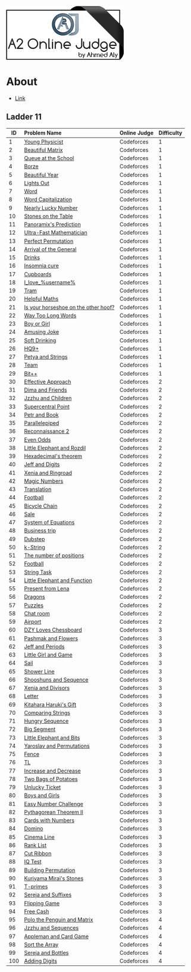<img src="../../img/a2oj.png">

# About

* [Link](https://a2oj.com/Ladder11.html)
## Ladder 11

| ID  | Problem Name | Online Judge | Difficulty |
|---|:---|:---|---|
|1|[Young Physicist](young_physicist.cpp)|Codeforces|1|
|2|[Beautiful Matrix](beautiful_matrix.cpp)|Codeforces|1|
|3|[Queue at the School]()|Codeforces|1|
|4|[Borze](borze.cpp)|Codeforces|1|
|5|[Beautiful Year](beautiful_year.cpp)|Codeforces|1|
|6|[Lights Out](lights_out.cpp)|Codeforces|1|
|7|[Word](word.cpp)|Codeforces|1|
|8|[Word Capitalization](word_capitilization.cpp)|Codeforces|1|
|9|[Nearly Lucky Number](nearly_lucky_number.cpp)|Codeforces|1|
|10|[Stones on the Table](stones_on_the_table.cpp)|Codeforces|1|
|11|[Panoramix's Prediction](panoramix_prediction.cpp)|Codeforces|1|
|12|[Ultra-Fast Mathematician](ultra_fast_mathematician.cpp)|Codeforces|1|
|13|[Perfect Permutation](perferct_permutation.cpp)|Codeforces|1|
|14|[Arrival of the General](arrival_of_the_general.cpp)|Codeforces|1|
|15|[Drinks](drinks.cpp)|Codeforces|1|
|16|[Insomnia cure](insomania_cure.cpp)|Codeforces|1|
|17|[Cupboards]()|Codeforces|1|
|18|[I_love_\%username\%]()|Codeforces|1|
|19|[Tram]()|Codeforces|1|
|20|[Helpful Maths]()|Codeforces|1|
|21|[Is your horseshoe on the other hoof?]()|Codeforces|1|
|22|[Way Too Long Words]()|Codeforces|1|
|23|[Boy or Girl]()|Codeforces|1|
|24|[Amusing Joke]()|Codeforces|1|
|25|[Soft Drinking]()|Codeforces|1|
|26|[HQ9+]()|Codeforces|1|
|27|[Petya and Strings]()|Codeforces|1|
|28|[Team]()|Codeforces|1|
|29|[Bit++]()|Codeforces|1|
|30|[Effective Approach]()|Codeforces|2|
|31|[Dima and Friends]()|Codeforces|2|
|32|[Jzzhu and Children]()|Codeforces|2|
|33|[Supercentral Point]()|Codeforces|2|
|34|[Petr and Book]()|Codeforces|2|
|35|[Parallelepiped]()|Codeforces|2|
|36|[Reconnaissance 2]()|Codeforces|2|
|37|[Even Odds]()|Codeforces|2|
|38|[Little Elephant and Rozdil]()|Codeforces|2|
|39|[Hexadecimal's theorem]()|Codeforces|2|
|40|[Jeff and Digits]()|Codeforces|2|
|41|[Xenia and Ringroad]()|Codeforces|2|
|42|[Magic Numbers]()|Codeforces|2|
|43|[Translation]()|Codeforces|2|
|44|[Football]()|Codeforces|2|
|45|[Bicycle Chain]()|Codeforces|2|
|46|[Sale]()|Codeforces|2|
|47|[System of Equations]()|Codeforces|2|
|48|[Business trip]()|Codeforces|2|
|49|[Dubstep]()|Codeforces|2|
|50|[k-String]()|Codeforces|2|
|51|[The number of positions]()|Codeforces|2|
|52|[Football]()|Codeforces|2|
|53|[String Task]()|Codeforces|2|
|54|[Little Elephant and Function]()|Codeforces|2|
|55|[Present from Lena]()|Codeforces|2|
|56|[Dragons]()|Codeforces|2|
|57|[Puzzles]()|Codeforces|2|
|58|[Chat room]()|Codeforces|2|
|59|[Airport]()|Codeforces|2|
|60|[DZY Loves Chessboard]()|Codeforces|3|
|61|[Pashmak and Flowers]()|Codeforces|3|
|62|[Jeff and Periods]()|Codeforces|3|
|63|[Little Girl and Game]()|Codeforces|3|
|64|[Sail]()|Codeforces|3|
|65|[Shower Line]()|Codeforces|3|
|66|[Shooshuns and Sequence ]()|Codeforces|3|
|67|[Xenia and Divisors]()|Codeforces|3|
|68|[Letter]()|Codeforces|3|
|69|[Kitahara Haruki's Gift]()|Codeforces|3|
|70|[Comparing Strings]()|Codeforces|3|
|71|[Hungry Sequence]()|Codeforces|3|
|72|[Big Segment]()|Codeforces|3|
|73|[Little Elephant and Bits]()|Codeforces|3|
|74|[Yaroslav and Permutations]()|Codeforces|3|
|75|[Fence]()|Codeforces|3|
|76|[TL]()|Codeforces|3|
|77|[Increase and Decrease]()|Codeforces|3|
|78|[Two Bags of Potatoes]()|Codeforces|3|
|79|[Unlucky Ticket]()|Codeforces|3|
|80|[Boys and Girls]()|Codeforces|3|
|81|[Easy Number Challenge]()|Codeforces|3|
|82|[Pythagorean Theorem II]()|Codeforces|3|
|83|[Cards with Numbers]()|Codeforces|3|
|84|[Domino]()|Codeforces|3|
|85|[Cinema Line]()|Codeforces|3|
|86|[Rank List]()|Codeforces|3|
|87|[Cut Ribbon]()|Codeforces|3|
|88|[IQ Test]()|Codeforces|3|
|89|[Building Permutation]()|Codeforces|3|
|90|[Kuriyama Mirai's Stones]()|Codeforces|3|
|91|[T-primes]()|Codeforces|3|
|92|[Sereja and Suffixes]()|Codeforces|3|
|93|[Flipping Game]()|Codeforces|3|
|94|[Free Cash]()|Codeforces|3|
|95|[Polo the Penguin and Matrix]()|Codeforces|4|
|96|[Jzzhu and Sequences]()|Codeforces|4|
|97|[Appleman and Card Game]()|Codeforces|4|
|98|[Sort the Array]()|Codeforces|4|
|99|[Sereja and Bottles]()|Codeforces|4|
|100|[Adding Digits]()|Codeforces|4|
